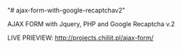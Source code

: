 "# ajax-form-with-google-recaptchav2" 

AJAX FORM with Jquery, PHP and Google Recaptcha v.2

LIVE PRIEVIEW: http://projects.chiliit.pl/ajax-form/


